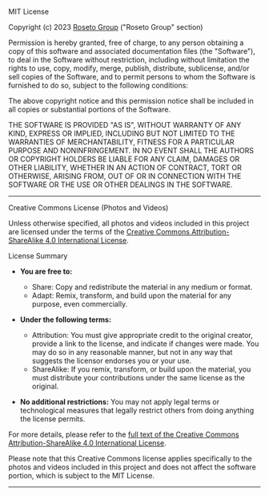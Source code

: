 MIT License

Copyright (c) 2023 [Roseto Group](https://roseto.space/contributors) ("Roseto Group" section)

Permission is hereby granted, free of charge, to any person obtaining a copy
of this software and associated documentation files (the "Software"), to deal
in the Software without restriction, including without limitation the rights
to use, copy, modify, merge, publish, distribute, sublicense, and/or sell
copies of the Software, and to permit persons to whom the Software is
furnished to do so, subject to the following conditions:

The above copyright notice and this permission notice shall be included in all
copies or substantial portions of the Software.

THE SOFTWARE IS PROVIDED "AS IS", WITHOUT WARRANTY OF ANY KIND, EXPRESS OR
IMPLIED, INCLUDING BUT NOT LIMITED TO THE WARRANTIES OF MERCHANTABILITY,
FITNESS FOR A PARTICULAR PURPOSE AND NONINFRINGEMENT. IN NO EVENT SHALL THE
AUTHORS OR COPYRIGHT HOLDERS BE LIABLE FOR ANY CLAIM, DAMAGES OR OTHER
LIABILITY, WHETHER IN AN ACTION OF CONTRACT, TORT OR OTHERWISE, ARISING FROM,
OUT OF OR IN CONNECTION WITH THE SOFTWARE OR THE USE OR OTHER DEALINGS IN THE
SOFTWARE.

---

Creative Commons License (Photos and Videos)

Unless otherwise specified, all photos and videos included in this project are
licensed under the terms of the 
[Creative Commons Attribution-ShareAlike 4.0 International License](https://creativecommons.org/licenses/by-sa/4.0/legalcode).

License Summary

- **You are free to:**
  - Share: Copy and redistribute the material in any medium or format.
  - Adapt: Remix, transform, and build upon the material for any purpose, even commercially.

- **Under the following terms:**
  - Attribution: You must give appropriate credit to the original creator, provide a link to the license, and indicate if changes were made. You may do so in any reasonable manner, but not in any way that suggests the licensor endorses you or your use.
  - ShareAlike: If you remix, transform, or build upon the material, you must distribute your contributions under the same license as the original.

- **No additional restrictions:** You may not apply legal terms or technological measures that legally restrict others from doing anything the license permits.

For more details, please refer to the 
[full text of the Creative Commons Attribution-ShareAlike 4.0 International License](https://creativecommons.org/licenses/by-sa/4.0/legalcode).

Please note that this Creative Commons license applies specifically to the photos
and videos included in this project and does not affect the software portion, which
is subject to the MIT License.

---